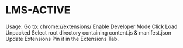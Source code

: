 # LMS-ACTIVE
Usage:
Go to: chrome://extensions/ 
Enable Developer Mode
Click Load Unpacked
Select root directory containing content.js & manifest.json
Update Extensions
Pin it in the Extensions Tab.
